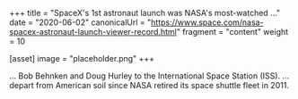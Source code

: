 +++
title = "SpaceX's 1st astronaut launch was NASA's most-watched ..."
date = "2020-06-02"
canonicalUrl = "https://www.space.com/nasa-spacex-astronaut-launch-viewer-record.html"
fragment = "content"
weight = 10

[asset]
    image = "placeholder.png"
+++

... Bob Behnken and Doug Hurley to the International Space Station (ISS). 
... depart from American soil since NASA retired its space shuttle fleet in 
2011.
